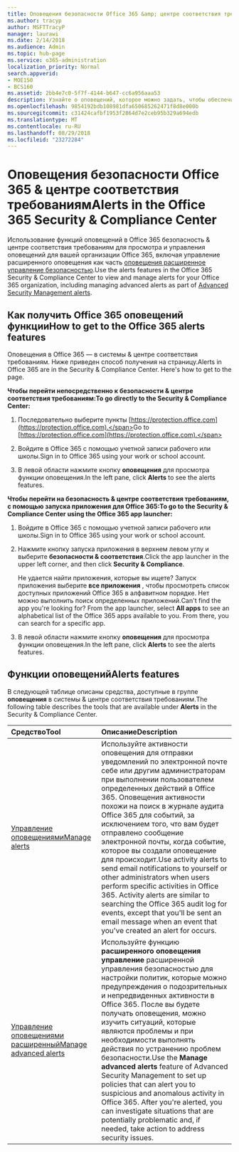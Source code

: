 ```yaml
---
title: Оповещения безопасности Office 365 &amp; центре соответствия требованиям
ms.author: tracyp
author: MSFTTracyP
manager: laurawi
ms.date: 2/14/2018
ms.audience: Admin
ms.topic: hub-page
ms.service: o365-administration
localization_priority: Normal
search.appverid:
- MOE150
- BCS160
ms.assetid: 2bb4e7c0-5f7f-4144-b647-cc6a956aaa53
description: Узнайте о оповещений, которое можно задать, чтобы обеспечить безопасность в Office 365.
ms.openlocfilehash: 9854192bdb108981dfa650685262471f8d8e000b
ms.sourcegitcommit: c31424cafbf1953f2864d7e2ceb95b329a694edb
ms.translationtype: MT
ms.contentlocale: ru-RU
ms.lasthandoff: 08/29/2018
ms.locfileid: "23272284"
---
```

# <a name="alerts-in-the-office-365-security-amp-compliance-center"></a><span data-ttu-id="2bd7c-103">Оповещения безопасности Office 365 &amp; центре соответствия требованиям</span><span class="sxs-lookup"><span data-stu-id="2bd7c-103">Alerts in the Office 365 Security &amp; Compliance Center</span></span>

<span data-ttu-id="2bd7c-104">Использование функций оповещений в Office 365 безопасность &amp; центре соответствия требованиям для просмотра и управления оповещений для вашей организации Office 365, включая управление расширенного оповещения как часть [оповещения расширенное управление безопасностью](office-365-cas-overview.md).</span><span class="sxs-lookup"><span data-stu-id="2bd7c-104">Use the alerts features in the Office 365 Security &amp; Compliance Center to view and manage alerts for your Office 365 organization, including managing advanced alerts as part of [Advanced Security Management alerts](office-365-cas-overview.md).</span></span>
  
## <a name="how-to-get-to-the-office-365-alerts-features"></a><span data-ttu-id="2bd7c-105">Как получить Office 365 оповещений функции</span><span class="sxs-lookup"><span data-stu-id="2bd7c-105">How to get to the Office 365 alerts features</span></span>

<span data-ttu-id="2bd7c-p101">Оповещения в Office 365 — в системы &amp; центре соответствия требованиям. Ниже приведен способ получения на страницу.</span><span class="sxs-lookup"><span data-stu-id="2bd7c-p101">Alerts in Office 365 are in the Security &amp; Compliance Center. Here's how to get to the page.</span></span>
  
 <span data-ttu-id="2bd7c-108">**Чтобы перейти непосредственно к безопасности &amp; центре соответствия требованиям:**</span><span class="sxs-lookup"><span data-stu-id="2bd7c-108">**To go directly to the Security &amp; Compliance Center:**</span></span>
  
1. <span data-ttu-id="2bd7c-109">Последовательно выберите пункты [https://protection.office.com](https://protection.office.com).</span><span class="sxs-lookup"><span data-stu-id="2bd7c-109">Go to [https://protection.office.com](https://protection.office.com).</span></span>
    
2. <span data-ttu-id="2bd7c-110">Войдите в Office 365 с помощью учетной записи рабочего или школы.</span><span class="sxs-lookup"><span data-stu-id="2bd7c-110">Sign in to Office 365 using your work or school account.</span></span> 
    
3. <span data-ttu-id="2bd7c-111">В левой области нажмите кнопку **оповещения** для просмотра функции оповещения.</span><span class="sxs-lookup"><span data-stu-id="2bd7c-111">In the left pane, click **Alerts** to see the alerts features.</span></span> 
    
 <span data-ttu-id="2bd7c-112">**Чтобы перейти на безопасность &amp; центре соответствия требованиям, с помощью запуска приложения для Office 365:**</span><span class="sxs-lookup"><span data-stu-id="2bd7c-112">**To go to the Security &amp; Compliance Center using the Office 365 app launcher:**</span></span>
  
1. <span data-ttu-id="2bd7c-113">Войдите в Office 365 с помощью учетной записи рабочего или школы.</span><span class="sxs-lookup"><span data-stu-id="2bd7c-113">Sign in to Office 365 using your work or school account.</span></span> 
    
2. <span data-ttu-id="2bd7c-114">Нажмите кнопку запуска приложения в верхнем левом углу и выберите **безопасности &amp; соответствия**.</span><span class="sxs-lookup"><span data-stu-id="2bd7c-114">Click the app launcher  in the upper left corner, and then click **Security &amp; Compliance**.</span></span>
    
    <span data-ttu-id="2bd7c-p102">Не удается найти приложения, которые вы ищете? Запуск приложения выберите **все приложения** , чтобы просмотреть список доступных приложений Office 365 в алфавитном порядке. Нет можно выполнить поиск определенных приложений.</span><span class="sxs-lookup"><span data-stu-id="2bd7c-p102">Can't find the app you're looking for? From the app launcher, select **All apps** to see an alphabetical list of the Office 365 apps available to you. From there, you can search for a specific app.</span></span> 
    
3. <span data-ttu-id="2bd7c-118">В левой области нажмите кнопку **оповещения** для просмотра функции оповещения.</span><span class="sxs-lookup"><span data-stu-id="2bd7c-118">In the left pane, click **Alerts** to see the alerts features.</span></span> 
    
## <a name="alerts-features"></a><span data-ttu-id="2bd7c-119">Функции оповещений</span><span class="sxs-lookup"><span data-stu-id="2bd7c-119">Alerts features</span></span>

<span data-ttu-id="2bd7c-120">В следующей таблице описаны средства, доступные в группе **оповещения** в системы &amp; центре соответствия требованиям.</span><span class="sxs-lookup"><span data-stu-id="2bd7c-120">The following table describes the tools that are available under **Alerts** in the Security &amp; Compliance Center.</span></span> 
  
|<span data-ttu-id="2bd7c-121">**Средство**</span><span class="sxs-lookup"><span data-stu-id="2bd7c-121">**Tool**</span></span>|<span data-ttu-id="2bd7c-122">**Описание**</span><span class="sxs-lookup"><span data-stu-id="2bd7c-122">**Description**</span></span>|
|:-----|:-----|
|[<span data-ttu-id="2bd7c-123">Управление оповещениями</span><span class="sxs-lookup"><span data-stu-id="2bd7c-123">Manage alerts</span></span>](create-activity-alerts.md) <br/> |<span data-ttu-id="2bd7c-p103">Используйте активности оповещения для отправки уведомлений по электронной почте себе или другим администраторам при выполнении пользователем определенных действий в Office 365. Оповещения активности похожи на поиск в журнале аудита Office 365 для событий, за исключением того, что вам будет отправлено сообщение электронной почты, когда событие, которое вы создали оповещение для происходит.</span><span class="sxs-lookup"><span data-stu-id="2bd7c-p103">Use activity alerts to send email notifications to yourself or other administrators when users perform specific activities in Office 365. Activity alerts are similar to searching the Office 365 audit log for events, except that you'll be sent an email message when an event that you've created an alert for occurs.</span></span>  <br/> |
|[<span data-ttu-id="2bd7c-126">Управление оповещениями расширенный</span><span class="sxs-lookup"><span data-stu-id="2bd7c-126">Manage advanced alerts </span></span>](office-365-cas-overview.md) <br/> |<span data-ttu-id="2bd7c-p104">Используйте функцию **расширенного оповещения управление** расширенной управления безопасностью для настройки политик, которые можно предупреждения о подозрительных и непредвиденных активности в Office 365. После вы будете получать оповещения, можно изучить ситуаций, которые являются проблемы и при необходимости выполнять действия по устранению проблем безопасности.</span><span class="sxs-lookup"><span data-stu-id="2bd7c-p104">Use the **Manage advanced alerts** feature of Advanced Security Management to set up policies that can alert you to suspicious and anomalous activity in Office 365. After you're alerted, you can investigate situations that are potentially problematic and, if needed, take action to address security issues.  </span></span><br/> |
   

